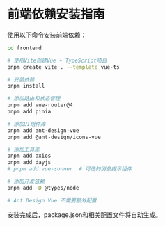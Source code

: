 # 前端依赖安装指南

使用以下命令安装前端依赖：

```bash
cd frontend

# 使用Vite创建Vue + TypeScript项目
pnpm create vite . --template vue-ts

# 安装依赖
pnpm install

# 添加路由和状态管理
pnpm add vue-router@4
pnpm add pinia

# 添加UI组件库
pnpm add ant-design-vue
pnpm add @ant-design/icons-vue

# 添加工具库
pnpm add axios
pnpm add dayjs
# pnpm add vue-sonner  # 可选的消息提示组件

# 添加开发依赖
pnpm add -D @types/node

# Ant Design Vue 不需要额外配置
```

安装完成后，package.json和相关配置文件将自动生成。
